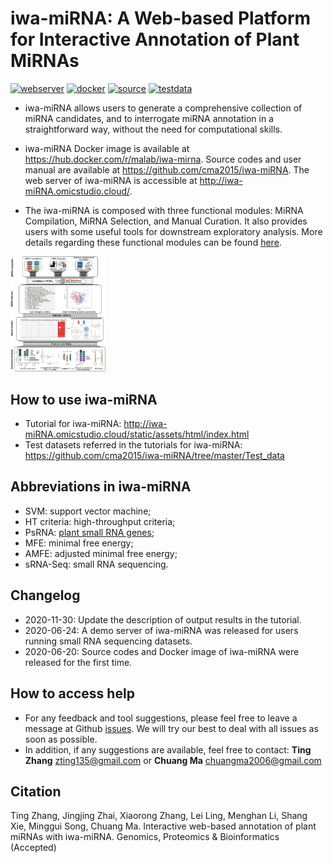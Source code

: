 
# iwa-miRNA:  A Web-based Platform for Interactive Annotation of Plant MiRNAs

[![webserver](https://img.shields.io/badge/Web_server-ready-red.svg)](http://iwa-miRNA.omicstudio.cloud/) [![docker](https://img.shields.io/badge/Docker_image-ready-red.svg)](https://hub.docker.com/r/malab/iwa-mirna/) [![source](https://img.shields.io/badge/Source_code-support-blue.svg)](https://github.com/cma2015/iwa-miRNA/tree/master/Source_code) [![testdata](https://img.shields.io/badge/Test_data-support-blue.svg)](https://github.com/cma2015/iwa-miRNA/tree/master/Test_data)

- iwa-miRNA allows users to generate a comprehensive collection of miRNA candidates, and to interrogate miRNA annotation in a straightforward way, without the need for computational skills.

- iwa-miRNA Docker image is available at https://hub.docker.com/r/malab/iwa-mirna. Source codes and user manual are available at https://github.com/cma2015/iwa-miRNA. The web server of iwa-miRNA is accessible at http://iwa-miRNA.omicstudio.cloud/.

- The iwa-miRNA is composed with three functional modules: MiRNA Compilation, MiRNA Selection, and Manual Curation. It also provides users with some useful tools for downstream exploratory analysis. More details regarding these functional modules can be found [here](https://github.com/cma2015/iwa-miRNA/blob/master/Tutorials/Modules.md).

<img src="Tutorials/_images/Graphical_summary.png" alt="Graphical summary of iwa-miRNA" style="zoom:18%">

## How to use iwa-miRNA

- Tutorial for iwa-miRNA: http://iwa-miRNA.omicstudio.cloud/static/assets/html/index.html
- Test datasets referred in the tutorials for iwa-miRNA: https://github.com/cma2015/iwa-miRNA/tree/master/Test_data

## Abbreviations in iwa-miRNA

- SVM: support vector machine;
- HT criteria: high-throughput criteria;
- PsRNA: [plant small RNA genes](http://plantsmallrnagenes.science.psu.edu/);
- MFE: minimal free energy;
- AMFE: adjusted minimal free energy;
- sRNA-Seq: small RNA sequencing.

## Changelog

- 2020-11-30: Update the description of output results in the tutorial.
- 2020-06-24: A demo server of iwa-miRNA was released for users running small RNA sequencing datasets.
- 2020-06-20: Source codes and Docker image of iwa-miRNA were released for the first time.

## How to access help

- For any feedback and tool suggestions, please feel free to leave a message at Github [issues](https://github.com/cma2015/iwa-miRNA/issues). We will try our best to deal with all issues as soon as possible.
- In addition, if any suggestions are available, feel free to contact: **Ting Zhang** [zting135@gmail.com](mailto:zting135@gmail.com) or **Chuang Ma** [chuangma2006@gmail.com](mailto:chuangma2006@gmail.com)

## Citation

Ting Zhang, Jingjing Zhai, Xiaorong Zhang, Lei Ling, Menghan Li, Shang Xie, Minggui Song, Chuang Ma. Interactive web-based annotation of plant miRNAs with iwa-miRNA. Genomics, Proteomics & Bioinformatics (Accepted)
